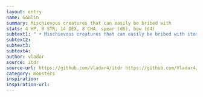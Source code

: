 ```yaml
---
layout: entry
name: Goblin
summary: Mischievous creatures that can easily be bribed with
stats: 4 HP, 8 STR, 14 DEX, 8 CHA, spear (d6), bow (d4)
subtext1: " • Mischievous creatures that can easily be bribed with items that they consider pretty. Some of them can cast Cantrips."
subtext2:
subtext3:
subtext4:
author: vladar
source: itdr
source-url: https://github.com/Vladar4/itdr https://github.com/Vladar4/itdr
category: monsters
inspiration:
inspiration-url:
---
```

